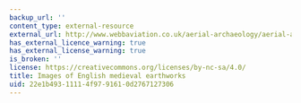 ```yaml
---
backup_url: ''
content_type: external-resource
external_url: http://www.webbaviation.co.uk/aerial-archaeology/aerial-archaeology.htm
has_external_licence_warning: true
has_external_license_warning: true
is_broken: ''
license: https://creativecommons.org/licenses/by-nc-sa/4.0/
title: Images of English medieval earthworks
uid: 22e1b493-1111-4f97-9161-0d2767127306
---
```

